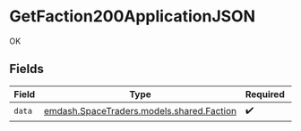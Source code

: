 # GetFaction200ApplicationJSON

OK


## Fields

| Field                                                                       | Type                                                                        | Required                                                                    | Description                                                                 |
| --------------------------------------------------------------------------- | --------------------------------------------------------------------------- | --------------------------------------------------------------------------- | --------------------------------------------------------------------------- |
| `data`                                                                      | [emdash.SpaceTraders.models.shared.Faction](../../models/shared/Faction.md) | :heavy_check_mark:                                                          | N/A                                                                         |